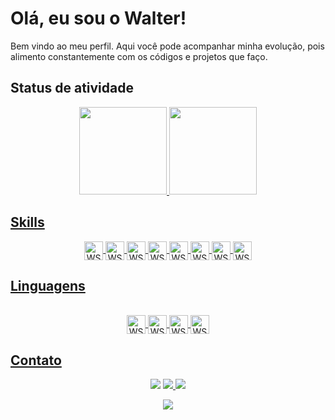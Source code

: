 # Olá, eu sou o Walter!
Bem vindo ao meu perfil.
Aqui você pode acompanhar minha evolução, pois alimento constantemente com os códigos e projetos que faço.


## Status de atividade

<div align="center">
  <a href="https://github.com/WalterSopraniJr">
  <img height="140em" src="https://github-readme-stats.vercel.app/api?username=WalterSopraniJr&show_icons=true&theme=dark&include_all_commits=true&count_private=true"/>
  <img height="140em" src="https://github-readme-stats.vercel.app/api/top-langs/?username=WalterSopraniJr&layout=compact&langs_count=7&theme=dark"/>
</div>
  

  
  ## Skills

   
  <div align="center">
    
  <img align="center" alt="WSJ-Git" height="30"  src="https://img.shields.io/badge/Git-F05032?style=for-the-badge&logo=git&logoColor=white" /> 

  <img align="center" alt="WSJ-nodejs" height="30" src="https://img.shields.io/badge/Node.js-43853D?style=for-the-badge&logo=node.js&logoColor=white" />
  <img align="center" alt="WSJ-dotnet" height="30"  src="https://img.shields.io/badge/.NET-5C2D91?style=for-the-badge&logo=.net&logoColor=white" />
  
  <img align="center" alt="WSJ-mysql" height="30"  src="https://img.shields.io/badge/MySQL-00000F?style=for-the-badge&logo=mysql&logoColor=white" />
  <img align="center" alt="WSJ-bi" height="30"  src="https://img.shields.io/badge/Power_BI-F2C811?style=for-the-badge&logo=power-bi&logoColor=white" />  
    
  <img align="center" alt="WSJ-npm" height="30"  src="https://img.shields.io/badge/NPM-CB3837?style=for-the-badge&logo=npm&logoColor=white" /> 

  <img align="center" alt="WSJ-evernote" height="30" src="https://img.shields.io/badge/evernote-00A82D?style=for-the-badge&logo=evernote&logoColor=white" />     
  <img align="center" alt="WSJ-trello" height="30" src="https://img.shields.io/badge/Trello-0052CC?style=for-the-badge&logo=trello&logoColor=white" />
    
</div>
  
   
  
  
  ## Linguagens 
  
  <div align="center">
    
  <div style="display: inline_block"><br>
    
    
  <img align="center" alt="WSJ-Java" height="30"  src="https://img.shields.io/badge/Java-ED8B00?style=for-the-badge&logo=java&logoColor=white">
  <img align="center" alt="WSJ-Js" height="30"  src="https://img.shields.io/badge/JavaScript-F7DF1E?style=for-the-badge&logo=javascript&logoColor=black">
  <img align="center" alt="WSJ-CS" height="30"  src="https://img.shields.io/badge/C%23-239120?style=for-the-badge&logo=c-sharp&logoColor=white" />
  <img align="center" alt="WSJ-Python" height="30"  src="https://img.shields.io/badge/Python-3776AB?style=for-the-badge&logo=python&logoColor=white" />
  
</div>
    </div>
   
   ## Contato
   <div align="center">
    
  <a href="https://www.instagram.com/_walterjunior/" target="_blank"><img src="https://img.shields.io/badge/-Instagram-%23E4405F?style=for-the-badge&logo=instagram&logoColor=white" target="_blank"></a>
  <a href = "mailto:waltersopranijr@gmail.com"><img src="https://img.shields.io/badge/-Gmail-%23333?style=for-the-badge&logo=gmail&logoColor=white" target="_blank">      </a>
  <a href="https://www.linkedin.com/in/walter-soprani-junior/" target="_blank"><img src="https://img.shields.io/badge/-LinkedIn-%230077B5?style=for-the-badge&logo=linkedin&logoColor=white" target="_blank"></a> 

 
</div>

  
   <div align='center'>
<a height="150em" href="http://www.github.com/WalterSopraniJr"><img src="https://github-readme-streak-stats.herokuapp.com/?user=WalterSopraniJr&stroke=2ea043&background=171717&ring=3382ed&fire=3382ed&currStreakNum=0bd967&currStreakLabel=3382ed&sideNums=0bd967&sideLabels=3382ed&dates=0bd967&hide_border=true" /></a>
</div>
